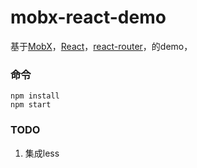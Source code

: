 mobx-react-demo
=====================

基于[MobX](https://mobxjs.github.io/mobx)，[React](https://facebook.github.io/react)，[react-router](https://reacttraining.com/react-router/web/api/HashRouter)，的demo，


### 命令

```
npm install
npm start
```

### TODO

1.  集成less
